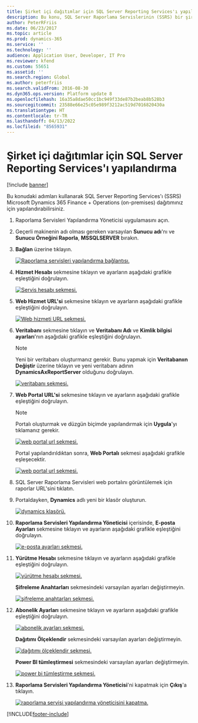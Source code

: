 ```yaml
---
title: Şirket içi dağıtımlar için SQL Server Reporting Services'ı yapılandırma
description: Bu konu, SQL Server Raporlama Servislerinin (SSRS) bir şirket içi dağıtım için yapılandırılması hakkında bilgi sağlar.
author: PeterRFriis
ms.date: 06/23/2017
ms.topic: article
ms.prod: dynamics-365
ms.service: ''
ms.technology: ''
audience: Application User, Developer, IT Pro
ms.reviewer: kfend
ms.custom: 55651
ms.assetid: ''
ms.search.region: Global
ms.author: peterfriis
ms.search.validFrom: 2016-08-30
ms.dyn365.ops.version: Platform update 8
ms.openlocfilehash: 16a35a8dae50cc1bc949f33de87b2beab8b528b3
ms.sourcegitcommit: 23588e66e25c05e989f3212ac519d7016820430a
ms.translationtype: HT
ms.contentlocale: tr-TR
ms.lasthandoff: 04/13/2022
ms.locfileid: "8565931"
---
```

# <a name="configure-sql-server-reporting-services-for-on-premises-deployments"></a>Şirket içi dağıtımlar için SQL Server Reporting Services'ı yapılandırma

[!include [banner](../includes/banner.md)]

Bu konudaki adımları kullanarak SQL Server Reporting Services'ı (SSRS) Microsoft Dynamics 365 Finance + Operations (on-premises) dağıtımınız için yapılandırabilirsiniz.

1. Raporlama Servisleri Yapılandırma Yöneticisi uygulamasını açın.
2. Geçerli makinenin adı olması gereken varsayılan **Sunucu adı**'nı ve **Sunucu Örneğini Raporla**, **MSSQLSERVER** bırakın.
3. **Bağlan** üzerine tıklayın.

    [![Raporlama servisleri yapılandırma bağlantısı.](./media/ssrs-config-manager-01.png)](./media/ssrs-config-manager-01.png)

4. **Hizmet Hesabı** sekmesine tıklayın ve ayarların aşağıdaki grafikle eşleştiğini doğrulayın.

    [![Servis hesabı sekmesi.](./media/ssrs-config-manager-02.png)](./media/ssrs-config-manager-02.png)

5. **Web Hizmet URL'si** sekmesine tıklayın ve ayarların aşağıdaki grafikle eşleştiğini doğrulayın.

    [![Web hizmeti URL sekmesi.](./media/ssrs-config-manager-03.png)](./media/ssrs-config-manager-03.png)

6. **Veritabanı** sekmesine tıklayın ve **Veritabanı Adı** ve **Kimlik bilgisi ayarları**'nın aşağıdaki grafikle eşleştiğini doğrulayın.

    > [!NOTE]
    > Yeni bir veritabanı oluşturmanız gerekir. Bunu yapmak için **Veritabanıın Değiştir** üzerine tıklayın ve yeni veritabanı adının **DynamicsAxReportServer** olduğunu doğrulayın.

    [![veritabanı sekmesi.](./media/ssrs-config-manager-04.png)](./media/ssrs-config-manager-04.png)

7. **Web Portal URL'si** sekmesine tıklayın ve ayarların aşağıdaki grafikle eşleştiğini doğrulayın.

    > [!NOTE]
    > Portalı oluşturmak ve düzgün biçimde yapılandırmak için **Uygula**'yı tıklamanız gerekir.

    [![web portal url sekmesi.](./media/ssrs-config-manager-05.png)](./media/ssrs-config-manager-05.png)

    Portal yapılandırıldıktan sonra, **Web Portalı** sekmesi aşağıdaki grafikle eşleşecektir.

    [![web portal url sekmesi.](./media/ssrs-config-manager-06.png)](./media/ssrs-config-manager-06.png)

8. SQL Server Raporlama Servisleri web portalını görüntülemek için raporlar URL'sini tıklatın.
9. Portaldayken, **Dynamics** adlı yeni bir klasör oluşturun.

    [![dynamics klasörü.](./media/ssrs-config-manager-07.png)](./media/ssrs-config-manager-07.png)

10. **Raporlama Servisleri Yapılandırma Yöneticisi** içerisinde, **E-posta Ayarları** sekmesine tıklayın ve ayarların aşağıdaki grafikle eşleştiğini doğrulayın.

    [![e-posta ayarları sekmesi.](./media/ssrs-config-manager-08.png)](./media/ssrs-config-manager-08.png)

11. **Yürütme Hesabı** sekmesine tıklayın ve ayarların aşağıdaki grafikle eşleştiğini doğrulayın.

    [![yürütme hesabı sekmesi.](./media/ssrs-config-manager-09.png)](./media/ssrs-config-manager-09.png)

    **Şifreleme Anahtarları** sekmesindeki varsayılan ayarları değiştirmeyin.

    [![şifreleme anahtarları sekmesi.](./media/ssrs-config-manager-10.png)](./media/ssrs-config-manager-10.png)

12. **Abonelik Ayarları** sekmesine tıklayın ve ayarların aşağıdaki grafikle eşleştiğini doğrulayın.

    [![abonelik ayarları sekmesi.](./media/ssrs-config-manager-11.png)](./media/ssrs-config-manager-11.png)

    **Dağıtımı Ölçeklendir** sekmesindeki varsayılan ayarları değiştirmeyin.

    [![dağıtımı ölçeklendir sekmesi.](./media/ssrs-config-manager-12.png)](./media/ssrs-config-manager-12.png)

    **Power BI tümleştirmesi** sekmesindeki varsayılan ayarları değiştirmeyin.

    [![power bi tümleştirme sekmesi.](./media/ssrs-config-manager-13.png)](./media/ssrs-config-manager-13.png)

13. **Raporlama Servisleri Yapılandırma Yöneticisi**'ni kapatmak için **Çıkış**'a tıklayın.

    [![raporlama servisi yapılandırma yöneticisini kapatma.](./media/ssrs-config-manager-14.png)](./media/ssrs-config-manager-14.png)


[!INCLUDE[footer-include](../../../includes/footer-banner.md)]
